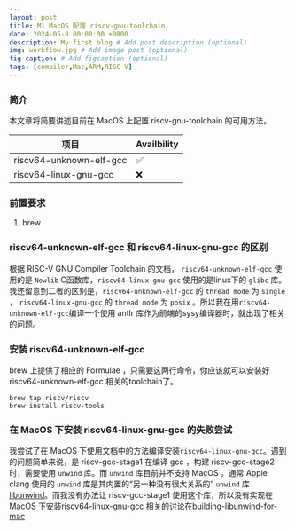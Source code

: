 ```yaml
---
layout: post
title: M1 MacOS 配置 riscv-gnu-toolchain
date: 2024-05-8 00:00:00 +0800
description: My first blog # Add post description (optional)
img: workflow.jpg # Add image post (optional)
fig-caption: # Add figcaption (optional)
tags: [compiler,Mac,ARM,RISC-V]
---
```


### 简介
本文章将简要讲述目前在 MacOS 上配置 riscv-gnu-toolchain 的可用方法。  

项目 | Availbility
------|------
riscv64-unknown-elf-gcc | ✅
riscv64-linux-gnu-gcc | ❌

### 前置要求
1. brew

### riscv64-unknown-elf-gcc 和 riscv64-linux-gnu-gcc 的区别
根据 RISC-V GNU Compiler Toolchain 的文档， `riscv64-unknown-elf-gcc` 使用的是 `Newlib` C函数库，`riscv64-linux-gnu-gcc` 使用的是linux下的 `glibc` 库。我还留意到二者的区别是，`riscv64-unknown-elf-gcc` 的 `thread mode` 为 `single` ， `riscv64-linux-gnu-gcc` 的 `thread mode` 为 `posix` 。所以我在用`riscv64-unknown-elf-gcc`编译一个使用 antlr 库作为前端的sysy编译器时，就出现了相关的问题。

### 安装 riscv64-unknown-elf-gcc 
brew 上提供了相应的 Formulae ，只需要这两行命令，你应该就可以安装好 riscv64-unknown-elf-gcc 相关的toolchain了。
```shell
brew tap riscv/riscv
brew install riscv-tools
```

### 在 MacOS 下安装 riscv64-linux-gnu-gcc 的失败尝试  
我尝试了在 MacOS 下使用文档中的方法编译安装`riscv64-linux-gnu-gcc`。遇到的问题简单来说，是 riscv-gcc-stage1 在编译 gcc ，构建 riscv-gcc-stage2 时，需要使用 `unwind` 库。而 `unwind` 库目前并不支持 MacOS 。通常 Apple clang 使用的 `unwind` 库是其内置的“另一种没有很大关系的” `unwind` 库[libunwind](http://opensource.apple.com/source/libunwind/)。而我没有办法让 riscv-gcc-stage1 使用这个库，所以没有实现在 MacOS 下安装riscv64-linux-gnu-gcc  相关的讨论在[building-libunwind-for-mac](https://stackoverflow.com/questions/27842377/building-libunwind-for-mac)  

